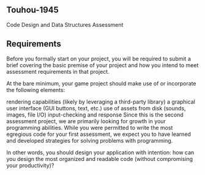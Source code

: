 ## Touhou-1945
Code Design and Data Structures Assessment

## Requirements
Before you formally start on your project, you will be required to submit a brief covering the basic premise of your project and how you intend to meet assessment requirements in that project.

At the bare minimum, your game project should make use of or incorporate the following elements:

rendering capabilities (likely by leveraging a third-party library)
a graphical user interface (GUI buttons, text, etc.)
use of assets from disk (sounds, images, file I/O)
input-checking and response
Since this is the second assessment project, we are primarily looking for growth in your programming abilities. While you were permitted to write the most egregious code for your first assessment, we expect you to have learned and developed strategies for solving problems with programming.

In other words, you should design your application with intention: how can you design the most organized and readable code (without compromising your productivity)?
